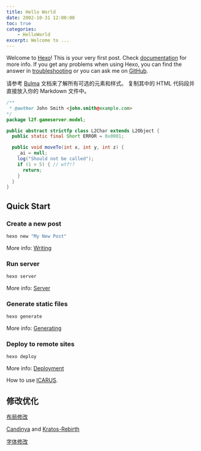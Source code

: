 ```yaml
---
title: Hello World
date: 2002-10-31 12:00:00
toc: true
categories: 
    - HelloWorld
excerpt: Welcome to ...
---
```

Welcome to [Hexo](https://hexo.io/)! This is your very first post. Check [documentation](https://hexo.io/docs/) for more info. If you get any problems when using Hexo, you can find the answer in [troubleshooting](https://hexo.io/docs/troubleshooting.html) or you can ask me on [GitHub](https://github.com/hexojs/hexo/issues).

请参考 [Bulma](https://bulma.io/documentation/) 文档来了解所有可选的元素和样式。 复制其中的 HTML 代码段并直接放入你的 Markdown 文件中。

```java
/**
 * @author John Smith <john.smith@example.com>
*/
package l2f.gameserver.model;

public abstract strictfp class L2Char extends L2Object {
  public static final Short ERROR = 0x0001;

  public void moveTo(int x, int y, int z) {
    _ai = null;
    log("Should not be called");
    if (1 > 5) { // wtf!?
      return;
    }
  }
}
```

## Quick Start

### Create a new post

``` bash
hexo new "My New Post"
```

More info: [Writing](https://hexo.io/docs/writing.html)

### Run server

``` bash
hexo server
```

More info: [Server](https://hexo.io/docs/server.html)

### Generate static files

``` bash
hexo generate
```

More info: [Generating](https://hexo.io/docs/generating.html)

### Deploy to remote sites

``` bash
hexo deploy
```

More info: [Deployment](https://hexo.io/docs/one-command-deployment.html)

How to use [ICARUS](https://ppoffice.github.io/hexo-theme-icarus/uncategorized/getting-started-with-icarus/).

## 修改优化

[布局修改](https://www.alphalxy.com/2019/03/customize-icarus/#%E6%96%87%E7%AB%A0%E9%A1%B5%E9%9D%A2%E4%B8%A4%E6%A0%8F%E5%B8%83%E5%B1%80)

[Candinya](https://github.com/Candinya) and [Kratos-Rebirth](https://github.com/Candinya/Kratos-Rebirth)

[字体修改](https://blakeneko.github.io/2021/07/28/Icarus4%E4%B8%BB%E9%A2%98%E8%87%AA%E5%AE%9A%E4%B9%89%E8%AE%B0%E5%BD%95/)
